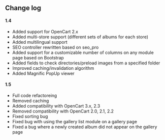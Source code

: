 ## Change log

#### 1.4

* Added support for OpenCart 2.x
* Added multi-store support (different sets of albums for each store)
* Added multilingual support
* SEO controller rewritten based on seo_pro
* Added support for a customizable number of columns on any module page based on Bootstrap
* Added fields to check directories/preload images from a specified folder
* Improved caching/invalidation algorithm
* Added Magnific PopUp viewer

#### 1.5

* Full code refactoreing
* Removed caching
* Added compatibility with OpenCart 3.x, 2.3
* Removed compatibility with OpenCart 2.0, 2.1, 2.2
* Fixed sorting bug
* Fixed bug with using the gallery list module on a gallery page
* Fixed a bug where a newly created album did not appear on the gallery page

